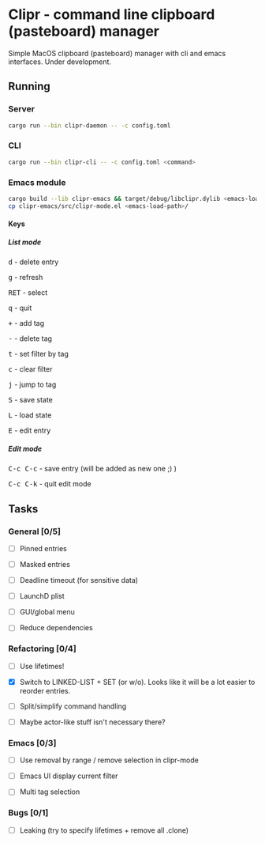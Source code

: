 Clipr - command line clipboard (pasteboard) manager
===================================================

Simple MacOS clipboard (pasteboard) manager with cli and emacs interfaces. Under development.

## Running

### Server

```bash
cargo run --bin clipr-daemon -- -c config.toml
```

### CLI

```bash
cargo run --bin clipr-cli -- -c config.toml <command>
```

### Emacs module

```bash
cargo build --lib clipr-emacs && target/debug/libclipr.dylib <emacs-load-path>/clipr.so
cp clipr-emacs/src/clipr-mode.el <emacs-load-path>/
```

#### Keys

##### List mode

<kbd>d</kbd> - delete entry

<kbd>g</kbd> - refresh

<kbd>RET</kbd> - select

<kbd>q</kbd> - quit

<kbd>+</kbd> - add tag

<kbd>-</kbd> - delete tag

<kbd>t</kbd> - set filter by tag

<kbd>c</kbd> - clear filter

<kbd>j</kbd> - jump to tag

<kbd>S</kbd> - save state

<kbd>L</kbd> - load state

<kbd>E</kbd> - edit entry

##### Edit mode

<kbd>C-c C-c</kbd> - save entry (will be added as new one ;) )

<kbd>C-c C-k</kbd> - quit edit mode

## Tasks

### General [0/5]

* [ ] Pinned entries

* [ ] Masked entries

* [ ] Deadline timeout (for sensitive data)

* [ ] LaunchD plist

* [ ] GUI/global menu

* [ ] Reduce dependencies

### Refactoring [0/4]

* [ ] Use lifetimes!

* [X] Switch to LINKED-LIST + SET (or w/o). Looks like it will be a lot easier to reorder entries.

* [ ] Split/simplify command handling

* [ ] Maybe actor-like stuff isn't necessary there?

### Emacs [0/3]

* [ ] Use removal by range / remove selection in clipr-mode

* [ ] Emacs UI display current filter

* [ ] Multi tag selection

### Bugs [0/1]

* [ ] Leaking (try to specify lifetimes + remove all .clone)
